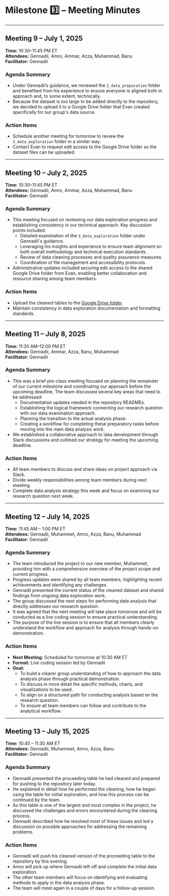<!-- markdownlint-disable MD024 -->
<!--
  MD024 is disabled here because we intentionally repeat headers like 
  "Agenda Summary" and "Action Items" in each meeting's notes to maintain 
  consistent structure and clarity. These duplicates are purposeful 
  and improve readability within separate meeting sections.
  Ignoring this rule prevents unnecessary lint warnings for valid cases.
-->

# Milestone 3️⃣ – Meeting Minutes

---

## Meeting 9 – July 1, 2025

**Time:** 10:30–11:45 PM ET  
**Attendees:** Gennadii, Amro, Ammar, Azza, Muhammad, Banu  
**Facilitator:** Gennadii

### Agenda Summary

- Under Gennadii’s guidance, we reviewed the `2_data_preparation` folder and
  benefited from his experience to ensure everyone is aligned both in approach
  and, to some extent, technically.
- Because the dataset is too large to be added directly to the repository,
  we decided to upload it to a Google Drive folder that Evan created specifically
  for our group's data source.

### Action Items

- Schedule another meeting for tomorrow to review the `3_data_exploration`
  folder in a similar way.
- Contact Evan to request edit access to the Google Drive folder so the dataset
  files can be uploaded.

---

## Meeting 10 – July 2, 2025

**Time:** 10:30–11:45 PM ET  
**Attendees:** Gennadii, Amro, Ammar, Azza, Muhammad, Banu  
**Facilitator:** Gennadii

### Agenda Summary

- This meeting focused on reviewing our data exploration progress and
  establishing consistency in our technical approach. Key discussion points
  included:
  - Detailed examination of the `3_data_exploration` folder under Gennadii's
    guidance.
  - Leveraging his insights and experience to ensure team alignment on both
    overall methodology and technical execution standards.
  - Review of data cleaning processes and quality assurance measures.
  - Coordination of file management and accessibility protocols.
- Administrative updates included securing edit access to the shared Google
  Drive folder from Evan, enabling better collaboration and resource sharing
  among team members.

### Action Items

- Upload the cleaned tables to the [Google Drive folder](https://drive.google.com/drive/u/0/folders/1gv42BRnm6blapzoDEbYbFf6M1IXZJXcL).
- Maintain consistency in data exploration documentation and formatting
  standards.

---

## Meeting 11 – July 8, 2025

**Time:** 11:30 AM–12:00 PM ET  
**Attendees:** Gennadii, Ammar, Azza, Banu, Muhammad  
**Facilitator:** Gennadii

### Agenda Summary

- This was a brief pre-class meeting focused on planning the remainder of our
  current milestone and coordinating our approach before the upcoming deadline.
  The team discussed several key areas that need to be addressed:
  - Documentation updates needed in the repository READMEs.
  - Establishing the logical framework connecting our research question with our
    data examination approach.
  - Planning the transition to the actual analysis phase.
  - Creating a workflow for completing these preparatory tasks before moving
    into the main data analysis work.
- We established a collaborative approach to idea development through Slack
  discussions and outlined our strategy for meeting the upcoming deadline.

### Action Items

- All team members to discuss and share ideas on project approach via Slack.
- Divide weekly responsibilities among team members during next meeting.
- Complete data analysis strategy this week and focus on examining our research
  question next week.

---

## Meeting 12 – July 14, 2025

**Time:** 11:45 AM – 1:00 PM ET  
**Attendees:** Gennadii, Muhammet, Amro, Azza, Banu, Muhammad  
**Facilitator:** Gennadii

### Agenda Summary

- The team introduced the project to our new member, Muhammet, providing him
  with a comprehensive overview of the project scope and current progress.
- Progress updates were shared by all team members, highlighting recent
  achievements and identifying any challenges.
- Gennadii presented the current status of the cleaned dataset and shared
  findings from ongoing data exploration work.
- The group discussed the next steps for performing data analysis that directly
  addresses our research question.
- It was agreed that the next meeting will take place tomorrow and will be
  conducted as a live coding session to ensure practical understanding.
- The purpose of the live session is to ensure that all members clearly
  understand the workflow and approach for analysis through hands-on
  demonstration.

### Action Items

- **Next Meeting:** Scheduled for tomorrow at 10:30 AM ET  
- **Format:** Live coding session led by Gennadii  
- **Goal:**
  - To build a clearer group understanding of how to approach the data analysis
    phase through practical demonstration.
  - To discuss in more detail the specific methods, charts, and visualizations
    to be used.
  - To align on a structured path for conducting analysis based on the research
    question.
  - To ensure all team members can follow and contribute to the analytical
    workflow.

---

## Meeting 13 – July 15, 2025

**Time:** 10:45 – 11:30 AM ET  
**Attendees:** Gennadii, Muhammet, Amro, Azza, Banu  
**Facilitator:** Gennadii

### Agenda Summary

- Gennadii presented the proceeding table he had cleaned and prepared for
  pushing to the repository later today.
- He explained in detail how he performed the cleaning, how he began using the
  table for initial exploration, and how this process can be continued by the
  team.
- As this table is one of the largest and most complex in the project, he
  discussed the challenges and errors encountered during the cleaning process.
- Gennadii described how he resolved most of these issues and led a discussion
  on possible approaches for addressing the remaining problems.

### Action Items

- Gennadii will push his cleaned version of the proceeding table to the
  repository by this evening.
- Amro will pick up where Gennadii left off and complete the initial data
  exploration.
- The other team members will focus on identifying and evaluating methods to
  apply in the data analysis phase.
- The team will meet again in a couple of days for a follow-up session.
